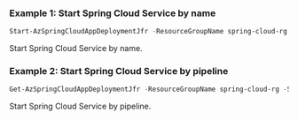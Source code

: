 ### Example 1: Start Spring Cloud Service by name
```powershell
Start-AzSpringCloudAppDeploymentJfr -ResourceGroupName spring-cloud-rg -ServiceName spring-cloud-service -AppName gateway -DeploymentName default 
```

Start Spring Cloud Service by name.

### Example 2: Start Spring Cloud Service by pipeline
```powershell
Get-AzSpringCloudAppDeploymentJfr -ResourceGroupName spring-cloud-rg -ServiceName spring-cloud-service -AppName gateway -DeploymentName default | Start-AzSpringCloudAppDeployment
```

Start Spring Cloud Service by pipeline.